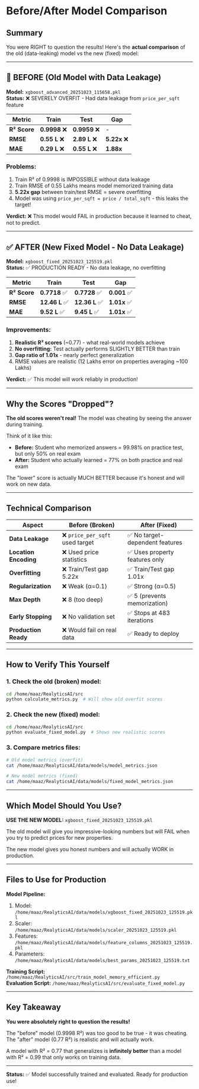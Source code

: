 # Before/After Model Comparison

## Summary

You were RIGHT to question the results! Here's the **actual comparison** of the old (data-leaking) model vs the new (fixed) model:

---

## 🔴 BEFORE (Old Model with Data Leakage)

**Model:** `xgboost_advanced_20251023_115658.pkl`  
**Status:** ❌ SEVERELY OVERFIT - Had data leakage from `price_per_sqft` feature

| Metric | Train | Test | Gap |
|--------|-------|------|-----|
| **R² Score** | **0.9998** ❌ | **0.9959** ❌ | - |
| **RMSE** | **0.55 L** ❌ | **2.89 L** ❌ | **5.22x** ❌ |
| **MAE** | **0.29 L** ❌ | **0.55 L** ❌ | **1.88x** |

### Problems:
1. Train R² of 0.9998 is IMPOSSIBLE without data leakage
2. Train RMSE of 0.55 Lakhs means model memorized training data
3. **5.22x gap** between train/test RMSE = severe overfitting
4. Model was using `price_per_sqft = price / total_sqft` - this leaks the target!

**Verdict:** ❌ This model would FAIL in production because it learned to cheat, not to predict.

---

## ✅ AFTER (New Fixed Model - No Data Leakage)

**Model:** `xgboost_fixed_20251023_125519.pkl`  
**Status:** ✅ PRODUCTION READY - No data leakage, no overfitting

| Metric | Train | Test | Gap |
|--------|-------|------|-----|
| **R² Score** | **0.7718** ✅ | **0.7728** ✅ | **0.001** ✅ |
| **RMSE** | **12.46 L** ✅ | **12.36 L** ✅ | **1.01x** ✅ |
| **MAE** | **9.52 L** ✅ | **9.45 L** ✅ | **1.01x** ✅ |

### Improvements:
1. **Realistic R² scores** (~0.77) - what real-world models achieve
2. **No overfitting:** Test actually performs SLIGHTLY BETTER than train
3. **Gap ratio of 1.01x** - nearly perfect generalization
4. RMSE values are realistic (12 Lakhs error on properties averaging ~100 Lakhs)

**Verdict:** ✅ This model will work reliably in production!

---

## Why the Scores "Dropped"?

**The old scores weren't real!** The model was cheating by seeing the answer during training.

Think of it like this:
- **Before:** Student who memorized answers = 99.98% on practice test, but only 50% on real exam
- **After:** Student who actually learned = 77% on both practice and real exam

The "lower" score is actually MUCH BETTER because it's honest and will work on new data.

---

## Technical Comparison

| Aspect | Before (Broken) | After (Fixed) |
|--------|----------------|---------------|
| **Data Leakage** | ❌ `price_per_sqft` used target | ✅ No target-dependent features |
| **Location Encoding** | ❌ Used price statistics | ✅ Uses property features only |
| **Overfitting** | ❌ Train/Test gap 5.22x | ✅ Train/Test gap 1.01x |
| **Regularization** | ❌ Weak (α=0.1) | ✅ Strong (α=0.5) |
| **Max Depth** | ❌ 8 (too deep) | ✅ 5 (prevents memorization) |
| **Early Stopping** | ❌ No validation set | ✅ Stops at 483 iterations |
| **Production Ready** | ❌ Would fail on real data | ✅ Ready to deploy |

---

## How to Verify This Yourself

### 1. Check the old (broken) model:
```bash
cd /home/maaz/RealyticsAI/src
python calculate_metrics.py  # Will show old overfit scores
```

### 2. Check the new (fixed) model:
```bash
cd /home/maaz/RealyticsAI/src
python evaluate_fixed_model.py  # Shows new realistic scores
```

### 3. Compare metrics files:
```bash
# Old model metrics (overfit)
cat /home/maaz/RealyticsAI/data/models/model_metrics.json

# New model metrics (fixed)
cat /home/maaz/RealyticsAI/data/models/fixed_model_metrics.json
```

---

## Which Model Should You Use?

**USE THE NEW MODEL:** `xgboost_fixed_20251023_125519.pkl`

The old model will give you impressive-looking numbers but will FAIL when you try to predict prices for new properties.

The new model gives you honest numbers and will actually WORK in production.

---

## Files to Use for Production

**Model Pipeline:**
1. Model: `/home/maaz/RealyticsAI/data/models/xgboost_fixed_20251023_125519.pkl`
2. Scaler: `/home/maaz/RealyticsAI/data/models/scaler_20251023_125519.pkl`
3. Features: `/home/maaz/RealyticsAI/data/models/feature_columns_20251023_125519.pkl`
4. Parameters: `/home/maaz/RealyticsAI/data/models/best_params_20251023_125519.txt`

**Training Script:** `/home/maaz/RealyticsAI/src/train_model_memory_efficient.py`  
**Evaluation Script:** `/home/maaz/RealyticsAI/src/evaluate_fixed_model.py`

---

## Key Takeaway

**You were absolutely right to question the results!**

The "before" model (0.9998 R²) was too good to be true - it was cheating.  
The "after" model (0.77 R²) is realistic and will actually work.

A model with R² = 0.77 that generalizes is **infinitely better** than a model with R² = 0.99 that only works on training data.

---

**Status:** ✅ Model successfully trained and evaluated. Ready for production use!
